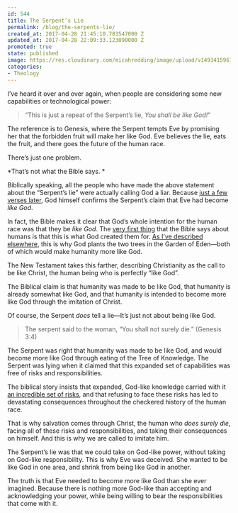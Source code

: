```yaml
---
id: 544
title: The Serpent’s Lie
permalink: /blog/the-serpents-lie/
created_at: 2017-04-28 21:45:10.783547000 Z
updated_at: 2017-04-28 22:09:33.123090000 Z
promoted: true
state: published
image: https://res.cloudinary.com/micahredding/image/upload/v1493415967/xomoyxxnyf5nko1kbe2n.jpg
categories:
- Theology
---
```

I’ve heard it over and over again, when people are considering some new capabilities or technological power:

> “This is just a repeat of the Serpent’s lie, *You shall be like God!*”

The reference is to Genesis, where the Serpent tempts Eve by promising her that the forbidden fruit will make her like God. Eve believes the lie, eats the fruit, and there goes the future of the human race.

There’s just one problem. 

*That’s not what the Bible says. *

Biblically speaking, all the people who have made the above statement about the “Serpent’s lie” were actually calling God a liar. Because [just a few verses later](https://www.biblegateway.com/passage/?search=Genesis+3:22&version=NIV), God himself confirms the Serpent’s claim that Eve had become *like God*. 

In fact, the Bible makes it clear that God’s whole intention for the human race was that they be *like God*. The [very first thing](https://www.biblegateway.com/passage/?search=genesis+1:26-27&version=NIV) that the Bible says about humans is that this is what God created them for. [As I’ve described elsewhere](http://micahredding.com/blog/the-tree-of-the-knowledge-of-good-and-evil), this is why God plants the two trees in the Garden of Eden—both of which would make humanity more like God.

The New Testament takes this farther, describing Christianity as the call to be like Christ, the human being who is perfectly “like God”.

The Biblical claim is that humanity was made to be like God, that humanity is already somewhat like God, and that humanity is intended to become more like God through the imitation of Christ.

Of course, the Serpent *does* tell a lie—It’s just not about being like God. 

> The serpent said to the woman, “You shall not surely die.” (Genesis 3:4)

The Serpent was right that humanity was made to be like God, and would become more like God through eating of the Tree of Knowledge. The Serpent was lying when it claimed that this expanded set of capabilities was free of risks and responsibilities.

The biblical story insists that expanded, God-like knowledge carried with it [an incredible set of risks](http://micahredding.com/blog/the-dark-side-of-knowledge), and that refusing to face these risks has led to devastating consequences throughout the checkered history of the human race. 

That is why salvation comes through Christ, the human who *does surely die*, facing all of these risks and responsibilities, and taking their consequences on himself. And this is why we are called to imitate him. 

The Serpent’s lie was that we could take on God-like power, without taking on God-like responsibility. This is why Eve was deceived. She wanted to be like God in one area, and shrink from being like God in another. 

The truth is that Eve needed to become more like God than she ever imagined. Because there is nothing more God-like than accepting and acknowledging your power, while being willing to bear the responsibilities that come with it. 
